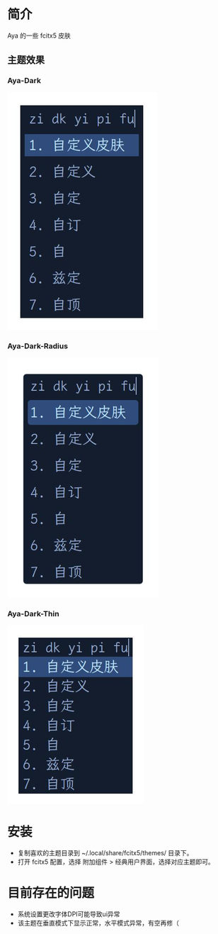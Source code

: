 # 简介
Aya 的一些 fcitx5 皮肤

## 主题效果

### Aya-Dark
![](src/default.jpg)

### Aya-Dark-Radius
![](src/radius.jpg)

### Aya-Dark-Thin
![](src/thin.jpg)

# 安装
- 复制喜欢的主题目录到 ~/.local/share/fcitx5/themes/ 目录下。
- 打开 fcitx5 配置，选择 附加组件 > 经典用户界面，选择对应主题即可。

# 目前存在的问题
- 系统设置更改字体DPI可能导致ui异常
- 该主题在垂直模式下显示正常，水平模式异常，有空再修（